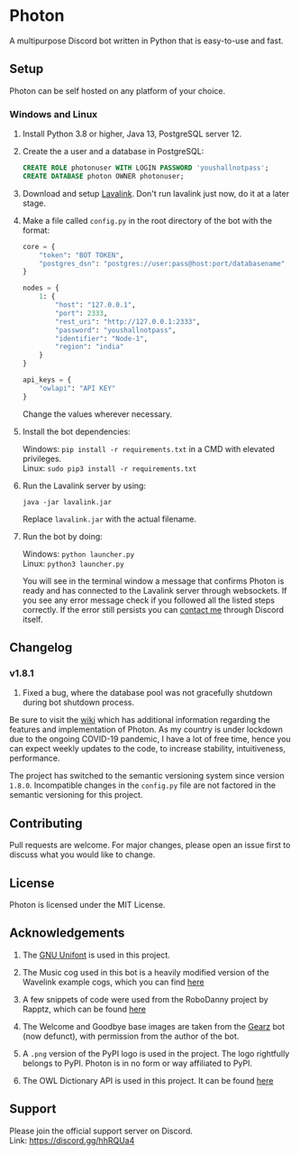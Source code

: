 # Photon

A multipurpose Discord bot written in Python that is easy-to-use and fast.

## Setup

Photon can be self hosted on any platform of your choice.

### Windows and Linux

1. Install Python 3.8 or higher, Java 13, PostgreSQL server 12.

2. Create the a user and a database in PostgreSQL:

   ```SQL
   CREATE ROLE photonuser WITH LOGIN PASSWORD 'youshallnotpass';
   CREATE DATABASE photon OWNER photonuser;
   ```

3. Download and setup [Lavalink](https://github.com/Frederikam/Lavalink#server-configuration). Don't run lavalink just now, do it at a later stage.

4. Make a file called `config.py` in the root directory of the bot with the format:

    ```python
    core = {
        "token": "BOT TOKEN",
        "postgres_dsn": "postgres://user:pass@host:port/databasename"
    }

    nodes = {
        1: {
            "host": "127.0.0.1",
            "port": 2333,
            "rest_uri": "http://127.0.0.1:2333",
            "password": "youshallnotpass",
            "identifier": "Node-1",
            "region": "india"
        }
    }

    api_keys = {
        "owlapi": "API KEY"
    }
    ```

    Change the values wherever necessary.

5. Install the bot dependencies:

    Windows: `pip install -r requirements.txt` in a CMD with elevated privileges.  
    Linux: `sudo pip3 install -r requirements.txt`

6. Run the Lavalink server by using:

    `java -jar lavalink.jar`

    Replace `lavalink.jar` with the actual filename.

7. Run the bot by doing:

    Windows: `python launcher.py`  
    Linux: `python3 launcher.py`

    You will see in the terminal window a message that confirms Photon is ready and has connected to
    the Lavalink server through websockets. If you see any error message check if you followed all the
    listed steps correctly. If the error still persists you can [contact me](#support) through Discord itself.

## Changelog

### v1.8.1

1. Fixed a bug, where the database pool was not gracefully shutdown during bot shutdown process.

Be sure to visit the [wiki](https://github.com/NightShade256/Photon/wiki) which has additional information regarding the features and implementation of Photon. As my country is under lockdown due to the ongoing COVID-19 pandemic, I have a lot of free time,
hence you can expect weekly updates to the code, to increase stability, intuitiveness, performance.

The project has switched to the semantic versioning system since version `1.8.0`.
Incompatible changes in the `config.py` file are not factored in the semantic versioning for this project.

## Contributing

Pull requests are welcome. For major changes, please open an issue first to discuss what you would like to change.

## License

Photon is licensed under the MIT License.

## Acknowledgements

1. The [GNU Unifont](https://savannah.gnu.org/projects/unifont) is used in this project.

2. The Music cog used in this bot is a heavily modified version of the Wavelink example cogs, which you can find [here](https://github.com/PythonistaGuild/Wavelink/tree/master/examples)

3. A few snippets of code were used from the RoboDanny project by Rapptz, which can be found [here](https://github.com/Rapptz/RoboDanny)

4. The Welcome and Goodbye base images are taken from the [Gearz](https://github.com/TheDiscordians/Gearz) bot (now defunct), with permission from the author of the bot.

5. A `.png` version of the PyPI logo is used in the project. The logo rightfully belongs to PyPI. Photon is in no form or way affiliated to PyPI.

6. The OWL Dictionary API is used in this project. It can be found [here](https://owlbot.info)

## Support

Please join the official support server on Discord.  
Link: <https://discord.gg/hhRQUa4>